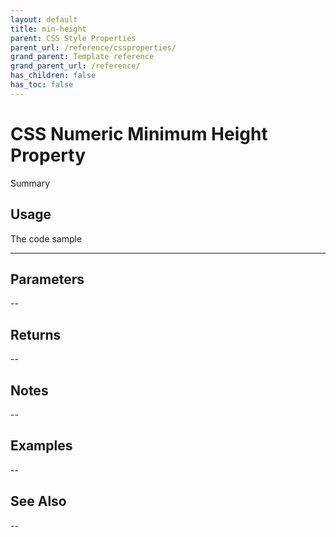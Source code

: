 ```yaml
---
layout: default
title: min-height
parent: CSS Style Properties
parent_url: /reference/cssproperties/
grand_parent: Template reference
grand_parent_url: /reference/
has_children: false
has_toc: false
---
```


# CSS Numeric Minimum Height Property

Summary

## Usage

 The code sample

---

## Parameters

--

## Returns 

--

## Notes


-- 

## Examples


--


## See Also


--

